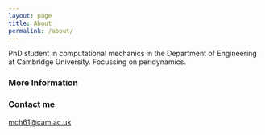 ```yaml
---
layout: page
title: About
permalink: /about/
---
```


PhD student in computational mechanics in the Department of Engineering at Cambridge University. Focussing on peridynamics. 

### More Information


### Contact me

[mch61@cam.ac.uk](mailto:mch61@cam.ac.uk)
